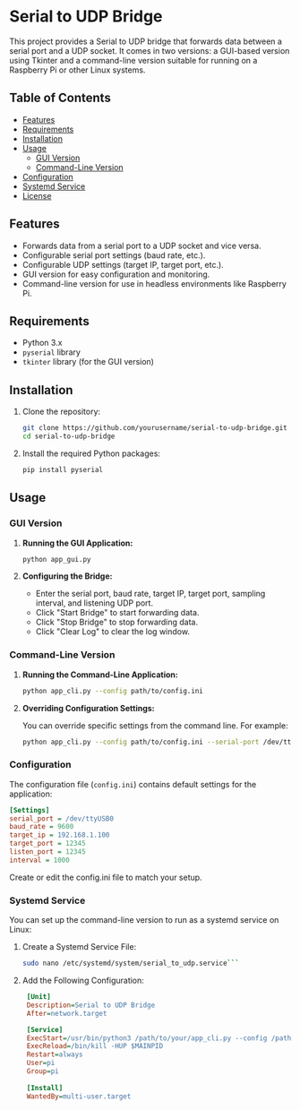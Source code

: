 # Serial to UDP Bridge

This project provides a Serial to UDP bridge that forwards data between a serial port and a UDP socket. It comes in two versions: a GUI-based version using Tkinter and a command-line version suitable for running on a Raspberry Pi or other Linux systems.

## Table of Contents

- [Features](#features)
- [Requirements](#requirements)
- [Installation](#installation)
- [Usage](#usage)
  - [GUI Version](#gui-version)
  - [Command-Line Version](#command-line-version)
- [Configuration](#configuration)
- [Systemd Service](#systemd-service)
- [License](#license)

## Features

- Forwards data from a serial port to a UDP socket and vice versa.
- Configurable serial port settings (baud rate, etc.).
- Configurable UDP settings (target IP, target port, etc.).
- GUI version for easy configuration and monitoring.
- Command-line version for use in headless environments like Raspberry Pi.

## Requirements

- Python 3.x
- `pyserial` library
- `tkinter` library (for the GUI version)

## Installation

1. Clone the repository:
    ```sh
    git clone https://github.com/yourusername/serial-to-udp-bridge.git
    cd serial-to-udp-bridge
    ```

2. Install the required Python packages:
    ```sh
    pip install pyserial
    ```

## Usage

### GUI Version

1. **Running the GUI Application:**

    ```sh
    python app_gui.py
    ```

2. **Configuring the Bridge:**

    - Enter the serial port, baud rate, target IP, target port, sampling interval, and listening UDP port.
    - Click "Start Bridge" to start forwarding data.
    - Click "Stop Bridge" to stop forwarding data.
    - Click "Clear Log" to clear the log window.

### Command-Line Version

1. **Running the Command-Line Application:**

    ```sh
    python app_cli.py --config path/to/config.ini
    ```

2. **Overriding Configuration Settings:**

    You can override specific settings from the command line. For example:

    ```sh
    python app_cli.py --config path/to/config.ini --serial-port /dev/ttyUSB1 --baud-rate 115200 --target-ip 192.168.1.101 --target-port 54321 --listen-port 54321 --interval 2000
    ```

### Configuration

The configuration file (`config.ini`) contains default settings for the application:

```ini
[Settings]
serial_port = /dev/ttyUSB0
baud_rate = 9600
target_ip = 192.168.1.100
target_port = 12345
listen_port = 12345
interval = 1000
```

Create or edit the config.ini file to match your setup.

### Systemd Service

You can set up the command-line version to run as a systemd service on Linux:

1. Create a Systemd Service File:
    ```sh
    sudo nano /etc/systemd/system/serial_to_udp.service```
2. Add the Following Configuration:
   ```ini
    [Unit]
    Description=Serial to UDP Bridge
    After=network.target

    [Service]
    ExecStart=/usr/bin/python3 /path/to/your/app_cli.py --config /path/to/your/config.ini
    ExecReload=/bin/kill -HUP $MAINPID
    Restart=always
    User=pi
    Group=pi
    
    [Install]
    WantedBy=multi-user.target
    ```










